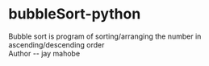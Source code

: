# bubbleSort-python
Bubble sort is program of sorting/arranging the number in ascending/descending order
<br>
Author -- jay mahobe